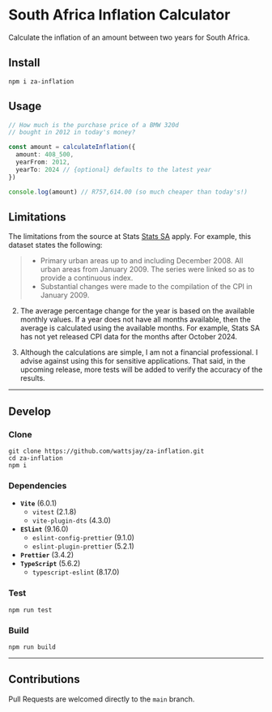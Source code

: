 # South Africa Inflation Calculator

Calculate the inflation of an amount between two years for South Africa.

## Install

```shell
npm i za-inflation
```

## Usage

```ts
// How much is the purchase price of a BMW 320d
// bought in 2012 in today's money?

const amount = calculateInflation({
  amount: 408_500,
  yearFrom: 2012,
  yearTo: 2024 // {optional} defaults to the latest year
})

console.log(amount) // R757,614.00 (so much cheaper than today's!)
```

## Limitations

The limitations from the source at Stats [Stats SA](https://www.statssa.gov.za/publications/P0141/CPIHistory.pdf) apply. For example, this dataset states the following:

> - Primary urban areas up to and including December 2008. All urban areas from January 2009. The series were linked so as to
>   provide a continuous index.
> - Substantial changes were made to the compilation of the CPI in January 2009.

2. The average percentage change for the year is based on the available monthly values. If a year does not have all months available, then the average is calculated using the available months. For example, Stats SA has not yet released CPI data for the months after October 2024.

3. Although the calculations are simple, I am not a financial professional. I advise against using this for sensitive applications. That said, in the upcoming release, more tests will be added to verify the accuracy of the results.

---

## Develop

### Clone

```shell
git clone https://github.com/wattsjay/za-inflation.git
cd za-inflation
npm i
```

### Dependencies

- **`Vite`** (6.0.1)
  - `vitest` (2.1.8)
  - `vite-plugin-dts` (4.3.0)
- **`ESlint`** (9.16.0)
  - `eslint-config-prettier` (9.1.0)
  - `eslint-plugin-prettier` (5.2.1)
- **`Prettier`** (3.4.2)
- **`TypeScript`** (5.6.2)
  - `typescript-eslint` (8.17.0)

### Test

```shell
npm run test
```

### Build

```shell
npm run build
```

---

## Contributions

Pull Requests are welcomed directly to the `main` branch.
